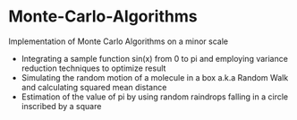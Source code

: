 # Monte-Carlo-Algorithms
Implementation of Monte Carlo Algorithms on a minor scale
- Integrating a sample function sin(x) from 0 to pi and employing variance reduction techniques to optimize result
- Simulating the random motion of a molecule in a box a.k.a Random Walk and calculating squared mean distance
- Estimation of the value of pi by using random raindrops falling in a circle inscribed by a square 

